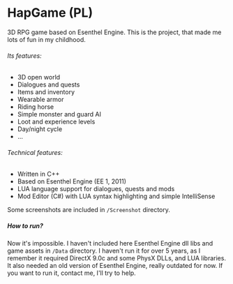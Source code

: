 # HapGame (PL)
3D RPG game based on Esenthel Engine. This is the project, that made me lots of fun in my childhood.

###### Its features:
- 3D open world
- Dialogues and quests
- Items and inventory
- Wearable armor
- Riding horse
- Simple monster and guard AI
- Loot and experience levels
- Day/night cycle
- ...

###### Technical features:
- Written in C++
- Based on Esenthel Engine (EE 1, 2011)
- LUA language support for dialogues, quests and mods
- Mod Editor (C#) with LUA syntax highlighting and simple IntelliSense

Some screenshots are included in `/Screenshot` directory.

##### How to run?
Now it's impossible. I haven't included here Esenthel Engine dll libs and game assets in `/Data` directory.
I haven't run it for over 5 years, as I remember it required DirectX 9.0c and some PhysX DLLs, and LUA libraries.
It also needed an old version of Esenthel Engine, really outdated for now.
If you want to run it, contact me, I'll try to help.